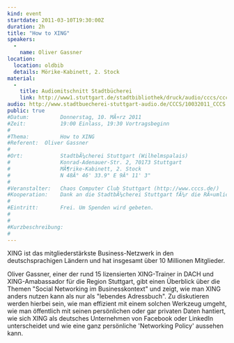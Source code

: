 ```yaml
---
kind: event
startdate: 2011-03-10T19:30:00Z
duration: 2h
title: "How to XING"
speakers:
  -
    name: Oliver Gassner
location:
  location: oldbib
  details: Mörike-Kabinett, 2. Stock
material:
  -
    title: Audiomitschnitt Stadtbücherei
    link: http://www1.stuttgart.de/stadtbibliothek/druck/audio/cccs/cccs_audio.php#25
audio: http://www.stadtbuecherei-stuttgart-audio.de/CCCS/10032011_CCCS.mp3
public: true
#Datum:          Donnerstag, 10. MÃ¤rz 2011
#Zeit:           19:00 Einlass, 19:30 Vortragsbeginn
#
#Thema:          How to XING
#Referent:	Oliver Gassner
#
#Ort:            StadtbÃ¼cherei Stuttgart (Wilhelmspalais)
#                Konrad-Adenauer-Str. 2, 70173 Stuttgart
#                MÃ¶rike-Kabinett, 2. Stock
#                N 48Â° 46' 33.9" E 9Â° 11' 3"
#
#Veranstalter:   Chaos Computer Club Stuttgart (http://www.cccs.de/)
#Kooperation:    Dank an die StadtbÃ¼cherei Stuttgart fÃ¼r die RÃ¤umlichkeiten!
#
#Eintritt:       Frei. Um Spenden wird gebeten.
#
#
#Kurzbeschreibung:
#
---
```

XING ist das mitgliederstärkste Business-Netzwerk in den
deutschsprachigen Ländern und hat insgesamt über 10 Millionen
Mitglieder.

Oliver Gassner, einer der rund 15 lizensierten XING-Trainer in DACH
und XING-Amabassador für die Region Stuttgart, gibt einen Überblick
über die Themen "Social Networking im Businesskontext" und zeigt, wie
man XING anders nutzen kann als nur als "lebendes Adressbuch".
Zu diskutieren werden hierbei sein, wie man effizient mit einem
solchen Werkzeug umgeht, wie man öffentlich mit seinen persönlichen
oder gar privaten Daten hantiert, wie sich XING als deutsches
Unternehmen von Facebook oder LinkedIn unterscheidet und wie eine ganz
persönliche 'Networking Policy' aussehen kann.
